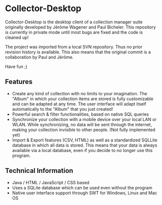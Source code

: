 Collector-Desktop
=================

Collector-Desktop is the desktop client of a collection manager suite originally 
developed by Jérôme Wagener and Paul Bicheler. This repository is currently in
private mode until most bugs are fixed and the code is cleaned up!

The project was imported from a local SVN repository. Thus no prior revision history
is available. This also means that the original commit is a collaboration by Paul and Jérôme.

Have fun ;)

## Features

- Create any kind of collection with no limits to your imagination. The "Album" in 
  which your collection items are stored is fully customizable and can be adapted at
  any time. The user interface will adapt itself automatically to the "Album" that you just created!
- Powerful search & filter functionalities, based on native SQL queries
- Synchronize your collection with a mobile device over your local LAN or WLAN. While synchronizing,
  no data will be sent through the internet, making your collection invisible to other people. (Not fully implemented yet)
- Import & Export features (CSV, HTML) as well as a standardized SQLLite database in which all data is stored.
  This means that your data is always available via a local database, even if you decide to no longer use this program.

## Technical Information

- Java / HTML / JavaScript / CSS based
- Uses a SQLite database which can be used even without the program
- Native user interface support through SWT for Windows, Linux and Mac OS

